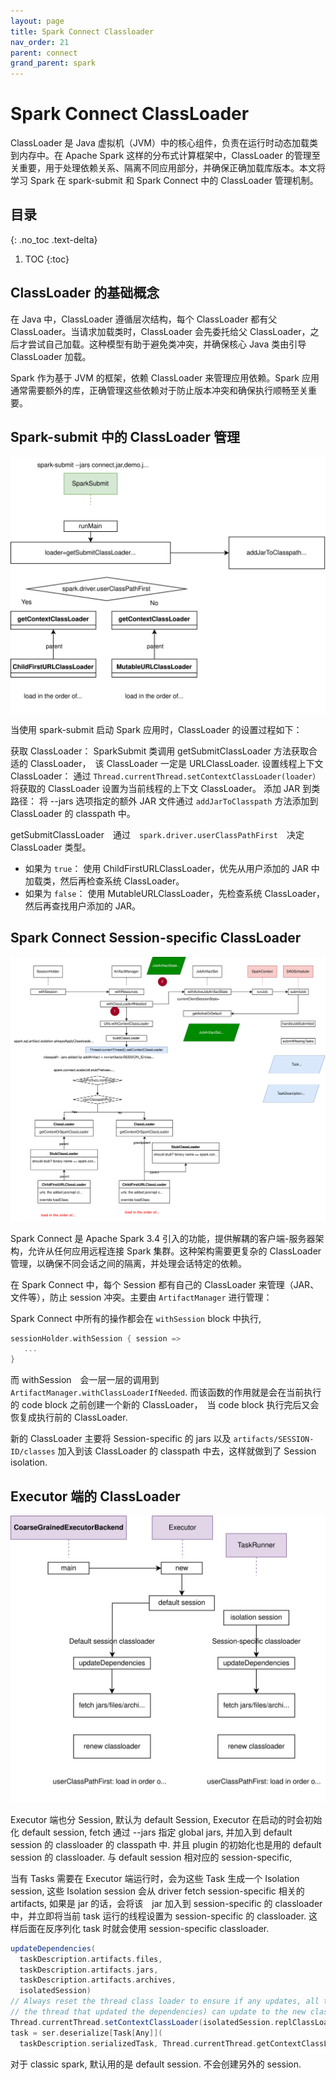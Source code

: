 ```yaml
---
layout: page
title: Spark Connect Classloader
nav_order: 21
parent: connect
grand_parent: spark
---
```


# Spark Connect ClassLoader

ClassLoader 是 Java 虚拟机（JVM）中的核心组件，负责在运行时动态加载类到内存中。在 Apache Spark 这样的分布式计算框架中，ClassLoader 的管理至关重要，用于处理依赖关系、隔离不同应用部分，并确保正确加载库版本。本文将学习 Spark 在 spark-submit 和 Spark Connect 中的 ClassLoader 管理机制。

## 目录
{: .no_toc .text-delta}

1. TOC
{:toc}

## ClassLoader 的基础概念

在 Java 中，ClassLoader 遵循层次结构，每个 ClassLoader 都有父 ClassLoader。当请求加载类时，ClassLoader 会先委托给父 ClassLoader，之后才尝试自己加载。这种模型有助于避免类冲突，并确保核心 Java 类由引导 ClassLoader 加载。

Spark 作为基于 JVM 的框架，依赖 ClassLoader 来管理应用依赖。Spark 应用通常需要额外的库，正确管理这些依赖对于防止版本冲突和确保执行顺畅至关重要。

## Spark-submit 中的 ClassLoader 管理

![spark-submit-classloader](/docs/spark/connect/classloader/spark-connect-spark-submit-classloader.drawio.svg)

当使用 spark-submit 启动 Spark 应用时，ClassLoader 的设置过程如下：

获取 ClassLoader： SparkSubmit 类调用 getSubmitClassLoader 方法获取合适的 ClassLoader，　该 ClassLoader 一定是 URLClassLoader.
设置线程上下文 ClassLoader： 通过 `Thread.currentThread.setContextClassLoader(loader）` 将获取的 ClassLoader 设置为当前线程的上下文 ClassLoader。
添加 JAR 到类路径： 将 --jars 选项指定的额外 JAR 文件通过 `addJarToClasspath` 方法添加到 ClassLoader 的 classpath 中。

getSubmitClassLoader　通过　`spark.driver.userClassPathFirst`　决定 ClassLoader 类型。

- 如果为 `true`： 使用 ChildFirstURLClassLoader，优先从用户添加的 JAR 中加载类，然后再检查系统 ClassLoader。
- 如果为 `false`： 使用 MutableURLClassLoader，先检查系统 ClassLoader，然后再查找用户添加的 JAR。

## Spark Connect Session-specific ClassLoader

![connect-session-specific-classloader](/docs/spark/connect/classloader/spark-connect-Session-classloader.drawio.svg)

Spark Connect 是 Apache Spark 3.4 引入的功能，提供解耦的客户端-服务器架构，允许从任何应用远程连接 Spark 集群。这种架构需要更复杂的 ClassLoader 管理，以确保不同会话之间的隔离，并处理会话特定的依赖。

在 Spark Connect 中，每个 Session 都有自己的 ClassLoader 来管理（JAR、文件等），防止 session 冲突。主要由 `ArtifactManager` 进行管理：

Spark Connect 中所有的操作都会在 `withSession` block 中执行,

``` scala
sessionHolder.withSession { session =>
   ...
}
```

而 withSession　会一层一层的调用到 `ArtifactManager.withClassLoaderIfNeeded`. 而该函数的作用就是会在当前执行的 code block 之前创建一个新的 ClassLoader，　当 code block 执行完后又会恢复成执行前的 ClassLoader.

新的 ClassLoader 主要将 Session-specific 的 jars 以及 `artifacts/SESSION-ID/classes` 加入到该 ClassLoader 的 classpath 中去，这样就做到了 Session isolation.

## Executor 端的 ClassLoader

![executor-classloader](/docs/spark/connect/classloader/spark-connect-executor-classloader.drawio.svg)

Executor 端也分 Session, 默认为 default Session, Executor 在启动的时会初始化 default session, fetch 通过 --jars 指定 global jars, 并加入到 default session 的 classloader 的 classpath 中. 并且 plugin 的初始化也是用的 default session 的 classloader. 与 default session 相对应的 session-specific,

当有 Tasks 需要在 Executor 端运行时，会为这些 Task 生成一个 Isolation session, 这些 Isolation session 会从 driver fetch session-specific 相关的 artifacts, 如果是 jar 的话，会将该　jar 加入到 session-specific 的 classloader 中，并立即将当前 task 运行的线程设置为 session-specific 的 classloader.
这样后面在反序列化 task 时就会使用 session-specific classloader.

``` scala
updateDependencies(
  taskDescription.artifacts.files,
  taskDescription.artifacts.jars,
  taskDescription.artifacts.archives,
  isolatedSession)
// Always reset the thread class loader to ensure if any updates, all threads (not only
// the thread that updated the dependencies) can update to the new class loader.
Thread.currentThread.setContextClassLoader(isolatedSession.replClassLoader)
task = ser.deserialize[Task[Any]](
  taskDescription.serializedTask, Thread.currentThread.getContextClassLoader)
```

对于 classic spark, 默认用的是 default session. 不会创建另外的 session.
